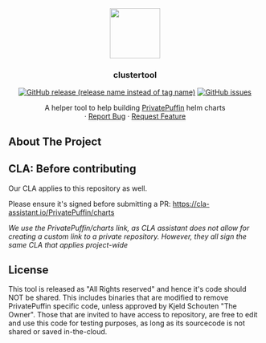 <div align="center">
  <img align="center" width="100" height="100" src="docs/docs/img/logo.svg">
  <h3 align="center">clustertool</h3>

  [![GitHub release (release name instead of tag name)](https://img.shields.io/github/v/release/PrivatePuffin/clustertool?include_prereleases)](https://github.com/PrivatePuffin/public/clustertool/releases)
  [![GitHub issues](https://img.shields.io/github/issues/PrivatePuffin/clustertool)](https://github.com/PrivatePuffin/public/clustertool/issues)

  <p align="center">
    A helper tool to help building <a href="https://PrivatePuffin.org">PrivatePuffin</a> helm charts
    <br />
    ·
    <a href="https://github.com/PrivatePuffin/public/clustertool/issues">Report Bug</a>
    ·
    <a href="https://github.com/PrivatePuffin/public/clustertool/issues">Request Feature</a>
  </p>
</div>

## About The Project

## CLA: Before contributing

Our CLA applies to this repository as well.

Please ensure it's signed before submitting a PR:
https://cla-assistant.io/PrivatePuffin/charts

*We use the PrivatePuffin/charts link, as CLA assistant does not allow for creating a custom link to a private repository.
However, they all sign the same CLA that applies project-wide*

## License

This tool is released as "All Rights reserved" and hence it's code should NOT be shared. This includes binaries that are modified to remove PrivatePuffin specific code, unless approved by Kjeld Schouten "The Owner".
Those that are invited to have access to repository, are free to edit and use this code for testing purposes, as long as its sourcecode is not shared or saved in-the-cloud.
